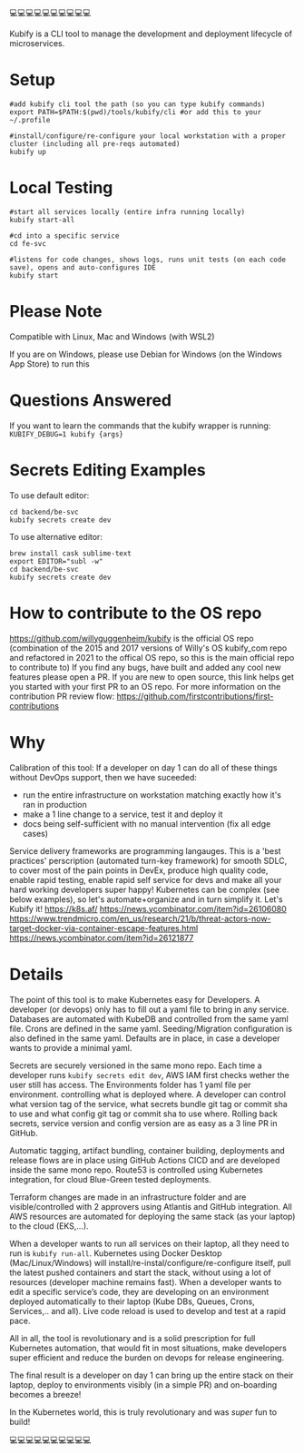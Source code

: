 💻💻💻💻💻💻💻💻💻💻

Kubify is a CLI tool to manage the development and deployment lifecycle of microservices.

# Setup
```
#add kubify cli tool the path (so you can type kubify commands)
export PATH=$PATH:$(pwd)/tools/kubify/cli #or add this to your ~/.profile

#install/configure/re-configure your local workstation with a proper cluster (including all pre-reqs automated)
kubify up
```

# Local Testing

```
#start all services locally (entire infra running locally)
kubify start-all 

#cd into a specific service
cd fe-svc

#listens for code changes, shows logs, runs unit tests (on each code save), opens and auto-configures IDE
kubify start
```

# Please Note

Compatible with Linux, Mac and Windows (with WSL2)

If you are on Windows, please use Debian for Windows (on the Windows App Store) to run this

# Questions Answered

If you want to learn the commands that the kubify wrapper is running: `KUBIFY_DEBUG=1 kubify {args}`

# Secrets Editing Examples

To use default editor:
```
cd backend/be-svc
kubify secrets create dev
```
To use alternative editor:
```
brew install cask sublime-text
export EDITOR="subl -w"
cd backend/be-svc
kubify secrets create dev
```
# How to contribute to the OS repo

https://github.com/willyguggenheim/kubify is the official OS repo (combination of the 2015 and 2017 versions of Willy's OS kubify_com repo and refactored in 2021 to the offical OS repo, so this is the main official repo to contribute to)
If you find any bugs, have built and added any cool new features please open a PR.
If you are new to open source, this link helps get you started with your first PR to an OS repo.
For more information on the contribution PR review flow: https://github.com/firstcontributions/first-contributions

# Why

Calibration of this tool: If a developer on day 1 can do all of these things without DevOps support, then we have suceeded:
- run the entire infrastructure on workstation matching exactly how it's ran in production
- make a 1 line change to a service, test it and deploy it
- docs being self-sufficient with no manual intervention (fix all edge cases)

Service delivery frameworks are programming langauges. This is a 'best practices' perscription (automated turn-key framework) for smooth SDLC, to cover most of the pain points in DevEx, produce high quality code, enable rapid testing, enable rapid self service for devs and make all your hard working developers super happy!
Kubernetes can be complex (see below examples), so let's automate+organize and in turn simplify it. Let's Kubify it!
https://k8s.af/
https://news.ycombinator.com/item?id=26106080
https://www.trendmicro.com/en_us/research/21/b/threat-actors-now-target-docker-via-container-escape-features.html
	https://news.ycombinator.com/item?id=26121877


# Details

The point of this tool is to make Kubernetes easy for Developers. 
A developer (or devops) only has to fill out a yaml file to bring in any service.
Databases are automated with KubeDB and controlled from the same yaml file.
Crons are defined in the same yaml.
Seeding/Migration configuration is also defined in the same yaml.
Defaults are in place, in case a developer wants to provide a minimal yaml.

Secrets are securely versioned in the same mono repo. Each time a developer runs `kubify secrets edit dev`, AWS IAM first checks wether the user still has access.
The Environments folder has 1 yaml file per environment. controlling what is deployed where. 
 A developer can control what version tag of the service, what secrets bundle git tag or commit sha to use and what config git tag or commit sha to use where. Rolling back secrets, service version and config version are as easy as a 3 line PR in GitHub.

Automatic tagging, artifact bundling, container building, deployments and release flows are in place using GitHub Actions CICD and are developed inside the same mono repo.
Route53 is controlled using Kubernetes integration, for cloud Blue-Green tested deployments.

Terraform changes are made in an infrastructure folder and are visible/controlled with 2 approvers using Atlantis and GitHub integration. All AWS resources are automated for deploying the same stack (as your laptop) to the cloud (EKS,…).

When a developer wants to run all services on their laptop, all they need to run is `kubify run-all`. Kubernetes using Docker Desktop (Mac/Linux/Windows) will install/re-instal/configure/re-configure itself, pull the latest pushed containers and start the stack, without using a lot of resources (developer machine remains fast). When a developer wants to edit a specific service’s code, they are developing on an environment deployed automatically to their laptop (Kube DBs, Queues, Crons, Services,.. and all). Live code reload is used to develop and test at a rapid pace.

All in all, the tool is revolutionary and is a solid prescription for full Kubernetes automation, that would fit in most situations, make developers super efficient and reduce the burden on devops for release engineering.

The final result is a developer on day 1 can bring up the entire stack on their laptop, deploy to environments visibly (in a simple PR) and on-boarding becomes a breeze!

In the Kubernetes world, this is truly revolutionary and was *super* fun to build!

💻💻💻💻💻💻💻💻💻💻